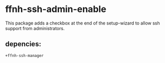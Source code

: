 # ffnh-ssh-admin-enable
This package adds a checkbox at the end of the setup-wizard to allow ssh support from administrators.

## depencies:

    +ffnh-ssh-manager
